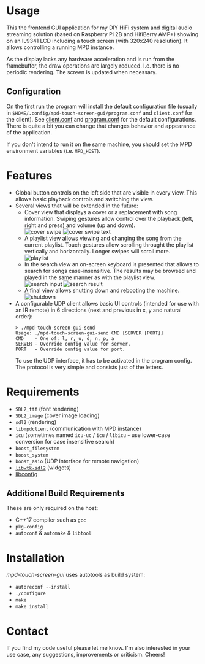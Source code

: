 # Usage

This the frontend GUI application for my DIY HiFi system and digital audio streaming solution (based on Raspberry Pi 2B and HifiBerry AMP+) showing on an IL9341 LCD including a touch screen (with 320x240 resolution). It allows controlling a running MPD instance.

As the display lacks any hardware acceleration and is run from the framebuffer, the draw operations are largely reduced. I.e. there is no periodic rendering. The screen is updated when necessary.

## Configuration

On the first run the program will install the default configuration file (usually in `$HOME/.config/mpd-touch-screen-gui/program.conf` and `client.conf` for the client). See [client.conf](data/client.conf) and [program.conf](data/program.conf) for the default configurations. There is quite a bit you can change that changes behavior and appearance of the application.

If you don't intend to run it on the same machine, you should set the MPD environment variables (i.e. `MPD_HOST`).

# Features

* Global button controls on the left side that are visible in every view. This allows basic playback controls and switching the view.
* Several views that will be extended in the future:
    * Cover view that displays a cover or a replacement with song information. Swiping gestures allow control over the playback (left, right and press) and volume (up and down).  
        ![cover swipe](/example-images/cover-swipe.png)
        ![cover swipe text](/example-images/cover-swipe-text.png)
    * A playlist view allows viewing and changing the song from the current playlist. Touch gestures allow scrolling throught the playlist vertically and horizontally. Longer swipes will scroll more.  
        ![playlist](/example-images/playlist.png)
    * In the search view an on-screen keyboard is presented that allows to search for songs case-insensitive. The results may be browsed and played in the same manner as with the playlist view.  
        ![search input](/example-images/search-input.png)
        ![search result](/example-images/search-result.png)
    * A final view allows shutting down and rebooting the machine.  
        ![shutdown](/example-images/shutdown.png)
* A configurable UDP client allows basic UI controls (intended for use with an IR remote) in 6 directions (next and previous in x, y and natural order):
    ```
    > ./mpd-touch-screen-gui-send 
    Usage: ./mpd-touch-screen-gui-send CMD [SERVER [PORT]]
    CMD    - One of: l, r, u, d, n, p, a
    SERVER - Override config value for server.
    PORT   - Override config value for port.
    ```
    To use the UDP interface, it has to be activated in the program config. The protocol is very simple and consists just of the letters.

# Requirements

* `SDL2_ttf` (font rendering)
* `SDL2_image` (cover image loading)
* `sdl2` (rendering)
* `libmpdclient` (communication with MPD instance)
* `icu` (sometimes named `icu-uc` / `icu` / `libicu` - use lower-case conversion for case insensitive search)
* `boost_filesystem`
* `boost_system`
* `boost_asio` (UDP interface for remote navigation)
* [`libwtk-sdl2`](../../../libwtk-sdl2) (widgets)
* [libconfig](https://www.hyperrealm.com/libconfig/libconfig.html)

## Additional Build Requirements

These are only required on the host:

* C++17 compiler such as `gcc`
* `pkg-config`
* `autoconf` & `automake` & `libtool`

# Installation

*mpd-touch-screen-gui* uses autotools as build system:
* `autoreconf --install`
* `./configure`
* `make`
* `make install`

# Contact

If you find my code useful please let me know. I'm also interested in your use case, any suggestions, improvements or criticism. Cheers!
